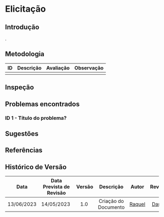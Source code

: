 # Elicitação

## Introdução
.

## Metodologia



| ID  | Descrição     | Avaliação    | Observação |
|-----|-------------- | ---------    | ---------- |
|     |               |              |            |




## Inspeção



## Problemas encontrados


### ID 1 - Título do problema? 


## Sugestões


## Referências

## Histórico de Versão

| Data | Data Prevista de Revisão | Versão | Descrição | Autor | Revisor |
| :--: | :--: | :--: | :--: | :--: | :--: |
| 13/06/2023 | 14/05/2023 |  1.0   | Criação do Documento | [Raquel]() |  [Daniel]() |
